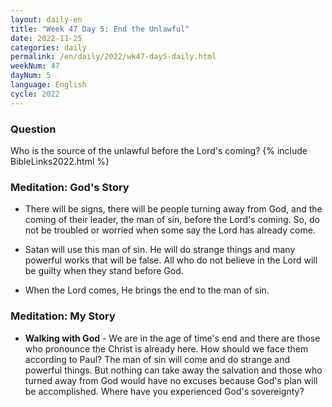 ```yaml
---
layout: daily-en
title: "Week 47 Day 5: End the Unlawful"
date: 2022-11-25
categories: daily
permalink: /en/daily/2022/wk47-day5-daily.html
weekNum: 47
dayNum: 5
language: English
cycle: 2022
---
```


### Question     
Who is the source of the unlawful before the Lord's coming?
{% include BibleLinks2022.html %} 

### Meditation: God's Story   
+ There will be signs, there will be people turning away from God, and the coming of their leader, the man of sin, before the Lord's coming. So, do not be troubled or worried when some say the Lord has already come. 

+ Satan will use this man of sin. He will do strange things and many powerful works that will be false. All who do not believe in the Lord will be guilty when they stand before God. 

+ When the Lord comes, He brings the end to the man of sin. 

### Meditation: My Story   
+ **Walking with God** - We are in the age of time's end and there are those who pronounce the Christ is already here. How should we face them according to Paul? The man of sin will come and do strange and powerful things. But nothing can take away the salvation and those who turned away from God would have no excuses because God's plan will be accomplished. Where have you experienced God's sovereignty? 
